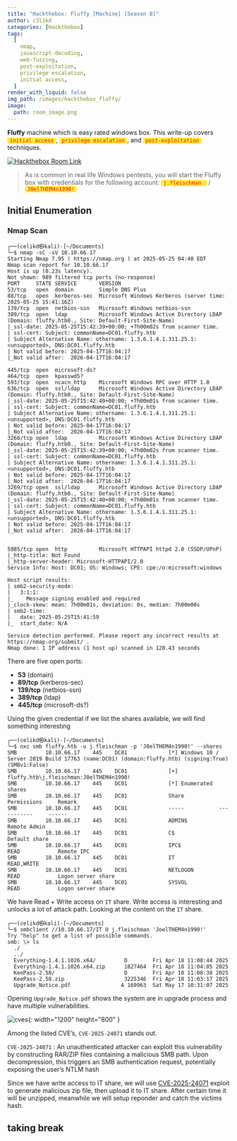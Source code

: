 ```yaml
---
title: "Hackthebox: Fluffy [Machine] [Season 8]"
author: c3l1kd
categories: [Hackthebox]
tags:
  [
    nmap,
    javascript-decoding,
    web-fuzzing,
    post-exploitation,
    privilege escalation,
    initial access,
  ]
render_with_liquid: false
img_path: /images/hackthebox_fluffy/
image:
  path: room_image.png
---
```


**Fluffy** machine which is easy rated windows box. This write-up covers <code class="highlight">initial access</code>, <code class="highlight">privilege escalation</code>, and <code class="highlight">post-exploitation</code> techniques.


<style>
    .highlight {
 background-color: #ffeb3b;
      padding: 0 5px;
      color: red;
      border-radius: 3px;
}
</style>

[![Hackthebox Room Link](room_banner.png)](https://app.hackthebox.com/machines/Fluffy)

> As is common in real life Windows pentests, you will start the Fluffy box with credentials for the following account: <code class="highlight" >j.fleischman </code> / <code class="highlight">J0elTHEM4n1990!</code>

## Initial Enumeration

### Nmap Scan

```console
┌──(celikd㉿kali)-[~/Documents]
└─$ nmap -sC -sV 10.10.66.17
Starting Nmap 7.95 ( https://nmap.org ) at 2025-05-25 04:40 EDT
Nmap scan report for 10.10.66.17
Host is up (0.23s latency).
Not shown: 989 filtered tcp ports (no-response)
PORT     STATE SERVICE       VERSION
53/tcp   open  domain        Simple DNS Plus
88/tcp   open  kerberos-sec  Microsoft Windows Kerberos (server time: 2025-05-25 15:41:16Z)
139/tcp  open  netbios-ssn   Microsoft Windows netbios-ssn
389/tcp  open  ldap          Microsoft Windows Active Directory LDAP (Domain: fluffy.htb0., Site: Default-First-Site-Name)
|_ssl-date: 2025-05-25T15:42:39+00:00; +7h00m02s from scanner time.
| ssl-cert: Subject: commonName=DC01.fluffy.htb
| Subject Alternative Name: othername: 1.3.6.1.4.1.311.25.1:<unsupported>, DNS:DC01.fluffy.htb
| Not valid before: 2025-04-17T16:04:17
|_Not valid after:  2026-04-17T16:04:17

445/tcp  open  microsoft-ds?
464/tcp  open  kpasswd5?
593/tcp  open  ncacn_http    Microsoft Windows RPC over HTTP 1.0
636/tcp  open  ssl/ldap      Microsoft Windows Active Directory LDAP (Domain: fluffy.htb0., Site: Default-First-Site-Name)
|_ssl-date: 2025-05-25T15:42:40+00:00; +7h00m01s from scanner time.
| ssl-cert: Subject: commonName=DC01.fluffy.htb
| Subject Alternative Name: othername: 1.3.6.1.4.1.311.25.1:<unsupported>, DNS:DC01.fluffy.htb
| Not valid before: 2025-04-17T16:04:17
|_Not valid after:  2026-04-17T16:04:17
3268/tcp open  ldap          Microsoft Windows Active Directory LDAP (Domain: fluffy.htb0., Site: Default-First-Site-Name)
|_ssl-date: 2025-05-25T15:42:39+00:00; +7h00m02s from scanner time.
| ssl-cert: Subject: commonName=DC01.fluffy.htb
| Subject Alternative Name: othername: 1.3.6.1.4.1.311.25.1:<unsupported>, DNS:DC01.fluffy.htb
| Not valid before: 2025-04-17T16:04:17
|_Not valid after:  2026-04-17T16:04:17
3269/tcp open  ssl/ldap      Microsoft Windows Active Directory LDAP (Domain: fluffy.htb0., Site: Default-First-Site-Name)
|_ssl-date: 2025-05-25T15:42:40+00:00; +7h00m01s from scanner time.
| ssl-cert: Subject: commonName=DC01.fluffy.htb
| Subject Alternative Name: othername: 1.3.6.1.4.1.311.25.1:<unsupported>, DNS:DC01.fluffy.htb
| Not valid before: 2025-04-17T16:04:17
|_Not valid after:  2026-04-17T16:04:17


5985/tcp open  http          Microsoft HTTPAPI httpd 2.0 (SSDP/UPnP)
|_http-title: Not Found
|_http-server-header: Microsoft-HTTPAPI/2.0
Service Info: Host: DC01; OS: Windows; CPE: cpe:/o:microsoft:windows

Host script results:
| smb2-security-mode:
|   3:1:1:
|_    Message signing enabled and required
|_clock-skew: mean: 7h00m01s, deviation: 0s, median: 7h00m00s
| smb2-time:
|   date: 2025-05-25T15:41:59
|_  start_date: N/A

Service detection performed. Please report any incorrect results at https://nmap.org/submit/ .
Nmap done: 1 IP address (1 host up) scanned in 120.43 seconds
```

There are five open ports:

- **53** (domain)
- **89/tcp**  (kerberos-sec)
- **139/tcp**  (netbios-ssn)
- **389/tcp**   (ldap)
- **445/tcp**   (microsoft-ds?)

Using the given credential if we list the shares available, we will find something interesting

```console
┌──(celikd㉿kali)-[~/Documents]
└─$ nxc smb fluffy.htb -u j.fleischman -p 'J0elTHEM4n1990!' --shares
SMB         10.10.66.17    445    DC01             [*] Windows 10 / Server 2019 Build 17763 (name:DC01) (domain:fluffy.htb) (signing:True) (SMBv1:False)
SMB         10.10.66.17    445    DC01             [+] fluffy.htb\j.fleischman:J0elTHEM4n1990! 
SMB         10.10.66.17    445    DC01             [*] Enumerated shares
SMB         10.10.66.17    445    DC01             Share           Permissions     Remark
SMB         10.10.66.17    445    DC01             -----           -----------     ------
SMB         10.10.66.17    445    DC01             ADMIN$                          Remote Admin
SMB         10.10.66.17    445    DC01             C$                              Default share
SMB         10.10.66.17    445    DC01             IPC$            READ            Remote IPC
SMB         10.10.66.17    445    DC01             IT              READ,WRITE      
SMB         10.10.66.17    445    DC01             NETLOGON        READ            Logon server share 
SMB         10.10.66.17    445    DC01             SYSVOL          READ            Logon server share 
```

We have Read + Write access on `IT` share. Write access is interesting and unlocks a lot of attack path. Looking at the content on the `IT` share.

```console
┌──(celikd㉿kali)-[~/Documents]
└─$ smbclient //10.10.66.17/IT U j.fleischman 'JoelTHEM4n1990!'
Try "help" to get a list of possible commands.
smb: \> ls
  ./
  ../
  Everything-1.4.1.1026.x64/         D        Fri Apr 18 11:08:44 2025
  Everything-1.4.1.1026.x64.zip      1827464  Fri Apr 18 11:04:05 2025
  KeePass-2.58/                      D        Fri Apr 18 11:08:38 2025
  KeePass-2.58.zip                   3225346  Fri Apr 18 11:03:17 2025
  Upgrade_Notice.pdf                A 169963  Sat May 17 10:31:07 2025
```

Opening `Upgrade_Notice.pdf` shows the system are in upgrade process and have multiple vulnerabilities. 

![cves](01.png){: width="1200" height="800" }

Among the listed CVE’s, `CVE-2025-24071` stands out.

`CVE-2025-24071` : An unauthenticated attacker can exploit this vulnerability by constructing RAR/ZIP files containing a malicious SMB path. Upon decompression, this triggers an SMB authentication request, potentially exposing the user’s NTLM hash

Since we have write access to IT share, we will use [CVE-2025-24071](https://github.com/ThemeHackers/CVE-2025-24071/blob/main/exploit.py) exploit to generate malicious zip file, then upload it to IT share. After certain time it will be unzipped, meanwhile we will setup reponder and catch the victims hash.

## taking break